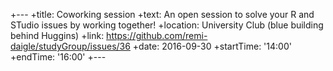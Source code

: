 +---
+title: Coworking session
+text: An open session to solve your R and STudio issues by working together!
+location: University Club (blue building behind Huggins)
+link: https://github.com/remi-daigle/studyGroup/issues/36
+date: 2016-09-30
+startTime: '14:00'
+endTime: '16:00'
+---

